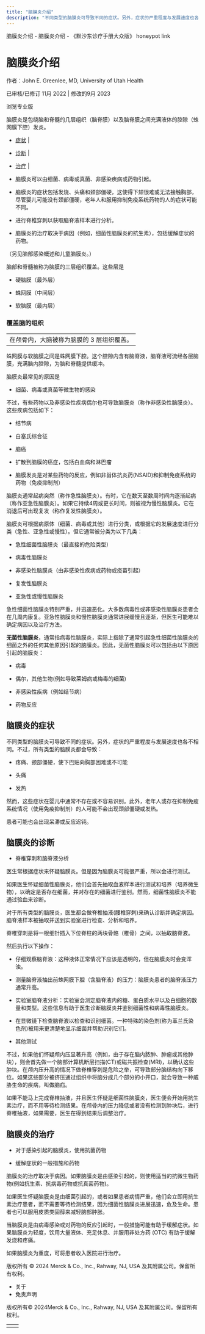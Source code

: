 ```yaml
---
title: "脑膜炎介绍"
description: "不同类型的脑膜炎可导致不同的症状。另外，症状的严重程度与发展速度也各不相同。不过，所有类型的脑膜炎都会导致："
---
```


﻿脑膜炎介绍 \- 脑膜炎介绍 \- 《默沙东诊疗手册大众版》 honeypot link

# 脑膜炎介绍

作者：John E. Greenlee, MD, University of Utah Health

已审核/已修订 11月 2022 \| 修改的9月 2023

浏览专业版

脑膜炎是包绕脑和脊髓的几层组织（脑脊膜）以及脑脊膜之间充满液体的腔隙（蛛网膜下腔）发炎。

- [症状](#症状_v8342785_zh) \|
- [诊断](#诊断_v8342796_zh) \|
- [治疗](#治疗_v8342800_zh) \|

- 脑膜炎可以由细菌、病毒或真菌、非感染疾病或药物引起。

- 脑膜炎的症状包括发烧、头痛和颈部僵硬，这使得下颏很难或无法接触胸部，尽管婴儿可能没有颈部僵硬，老年人和服用抑制免疫系统药物的人的症状可能不同。

- 进行脊椎穿刺以获取脑脊液样本进行分析。

- 脑膜炎的治疗取决于病因（例如，细菌性脑膜炎的抗生素），包括缓解症状的药物。


（另见脑部感染概述和儿童脑膜炎。）

脑部和脊髓被称为脑膜的三层组织覆盖。这些层是

- 硬脑膜（最外层）

- 蛛网膜（中间层）

- 软脑膜（最内层）


### 覆盖脑的组织

|     |
| --- |
| 在颅骨内，大脑被称为脑膜的 3 层组织覆盖。<br> |

蛛网膜与软脑膜之间是蛛网膜下腔。这个腔隙内含有脑脊液，脑脊液可流经各层脑膜，充满脑内腔隙，为脑和脊髓提供缓冲。

脑膜炎最常见的原因是

- 细菌、病毒或真菌等微生物的感染


不过，有些药物以及非感染性疾病偶尔也可导致脑膜炎（称作非感染性脑膜炎）。这些疾病包括如下：

- 结节病

- 白塞氏综合征

- 脑癌

- 扩散到脑膜的癌症，包括白血病和淋巴瘤

- 脑膜发炎是对某些药物的反应，例如非甾体抗炎药(NSAID)和抑制免疫系统的药物（免疫抑制剂）


脑膜炎通常起病突然（称作急性脑膜炎）。有时，它在数天至数周时间内逐渐起病（称作亚急性脑膜炎）。如果它持续4周或更长时间，则被视为慢性脑膜炎。它在消退后可出现复发（称作复发性脑膜炎）。

脑膜炎可根据病原体（细菌、病毒或其他）进行分类，或根据它的发展速度进行分类（急性、亚急性或慢性）。但它通常被分类为以下几类：

- 急性细菌性脑膜炎（最直接的危险类型）

- 病毒性脑膜炎

- 非感染性脑膜炎（由非感染性疾病或药物或疫苗引起）

- 复发性脑膜炎

- 亚急性或慢性脑膜炎


急性细菌性脑膜炎特别严重，并迅速恶化。大多数病毒性或非感染性脑膜炎患者会在几周内康复。亚急性脑膜炎和慢性脑膜炎通常进展缓慢且逐渐，但医生可能难以确定病因以及治疗方法。

**无菌性脑膜炎**，通常指病毒性脑膜炎，实际上指除了通常引起急性细菌性脑膜炎的细菌之外的任何其他原因引起的脑膜炎。因此，无菌性脑膜炎可以包括由以下原因引起的脑膜炎：

- 病毒

- 偶尔，其他生物(例如导致莱姆病或梅毒的细菌)

- 非感染性疾病（例如结节病）

- 药物反应


## 脑膜炎的症状

不同类型的脑膜炎可导致不同的症状。另外，症状的严重程度与发展速度也各不相同。不过，所有类型的脑膜炎都会导致：

- 疼痛、颈部僵硬，使下巴贴向胸部困难或不可能

- 头痛

- 发热


然而，这些症状在婴儿中通常不存在或不容易识别。此外，老年人或存在抑制免疫系统情况（使用免疫抑制剂）的人可能不会出现颈部僵硬或发热。

患者可能也会出现呆滞或反应迟钝。

## 脑膜炎的诊断

- 脊椎穿刺和脑脊液分析


医生常根据症状来怀疑脑膜炎。但是因为脑膜炎可能很严重，所以会进行测试。

如果医生怀疑细菌性脑膜炎，他们会首先抽取血液样本进行测试和培养（培养微生物），以确定是否存在细菌，并对存在的细菌进行鉴别。然而，细菌性脑膜炎不能通过验血来诊断。

对于所有类型的脑膜炎，医生都会做脊椎抽液(腰椎穿刺)来确认诊断并确定病因。脑脊液样本被抽取并送到实验室进行检查、分析和培养。

脊椎穿刺是将一根细针插入下位脊柱的两块骨骼（椎骨）之间，以抽取脑脊液。

然后执行以下操作：

- 仔细观察脑脊液：这种液体正常情况下应该是透明的，但在脑膜炎时会变浑浊。

- 测量脑脊液抽出前蛛网膜下腔（含脑脊液）的压力：脑膜炎患者的脑脊液压力通常升高。

- 实验室脑脊液分析：实验室会测定脑脊液内的糖、蛋白质水平以及白细胞的数量和类型。这些信息有助于医生诊断脑膜炎并鉴别细菌性和病毒性脑膜炎。

- 在显微镜下检查脑脊液以检查和识别细菌。一种特殊的染色剂(称为革兰氏染色剂)被用来更清楚地显示细菌并帮助识别它们。

- 其他测试


不过，如果他们怀疑颅内压显著升高（例如，由于存在脑内脓肿、肿瘤或其他肿块），则会首先做一个脑部计算机断层扫描(CT)或磁共振检查(MRI)，以确认这些肿块。在颅内压升高的情况下做脊椎穿刺是危险之举，可导致部分脑结构向下移位。如果这些部分被挤压通过组织中将脑分成几个部分的小开口，就会导致一种威胁生命的疾病，叫做脑疝。

如果不能马上完成脊椎抽液，并且医生怀疑是细菌性脑膜炎，医生便会开始用抗生素治疗，而不用等待检测结果。在颅骨内的压力降低或者没有检测到肿块后，进行脊椎抽液，如果需要，医生在得到结果后调整治疗。

## 脑膜炎的治疗

- 对于感染引起的脑膜炎，使用抗菌药物

- 缓解症状的一般措施和药物


脑膜炎的治疗取决于病因。如果脑膜炎是由感染引起的，则使用适当的抗微生物药物(例如抗生素、抗病毒药物或抗真菌药物)。

如果医生怀疑脑膜炎是由细菌引起的，或者如果患者病情严重，他们会立即用抗生素治疗患者，而不需要等待检测结果，因为细菌性脑膜炎进展迅速，危及生命。患者也可以服用皮质类固醇来减轻脑部肿胀。

当脑膜炎是由病毒感染或对药物的反应引起时，一般措施可能有助于缓解症状。如果脑膜炎为轻度，饮用大量液体、充足休息、并服用非处方药 (OTC) 有助于缓解发烧和疼痛。

如果脑膜炎为重度，可将患者收入医院进行治疗。



版权所有 © 2024
Merck & Co., Inc., Rahway, NJ, USA 及其附属公司。保留所有权利。

- 关于
- 免责声明

版权所有© 2024Merck & Co., Inc., Rahway, NJ, USA 及其附属公司。保留所有权利。

|     |     |
| --- | --- |
|  |  |